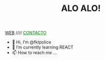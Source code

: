<div>
<header><h1>ALO ALO!</h1></header>
 
 <nav> <a href="http://drekert.com">WEB</a> //// <a href="mailto:ezequielmatiasb@hotmail.com" style="color:green">CONTACTO</a>

 
 
 - 👋 Hi, I’m @fktpolice
- 🌱 I’m currently learning REACT
- 📫 How to reach me ...
 

 </div>
